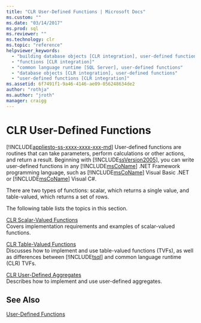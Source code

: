 ```yaml
---
title: "CLR User-Defined Functions | Microsoft Docs"
ms.custom: ""
ms.date: "03/14/2017"
ms.prod: sql
ms.reviewer: ""
ms.technology: clr
ms.topic: "reference"
helpviewer_keywords: 
  - "building database objects [CLR integration], user-defined functions"
  - "functions [CLR integration]"
  - "common language runtime [SQL Server], user-defined functions"
  - "database objects [CLR integration], user-defined functions"
  - "user-defined functions [CLR integration]"
ms.assetid: 6f7491f1-9a46-4146-ae09-056248634de2
author: "rothja"
ms.author: "jroth"
manager: craigg
---
```

# CLR User-Defined Functions
[!INCLUDE[appliesto-ss-xxxx-xxxx-xxx-md](../../includes/appliesto-ss-xxxx-xxxx-xxx-md.md)]
  User-defined functions are routines that can take parameters, perform calculations or other actions, and return a result. Beginning with [!INCLUDE[ssVersion2005](../../includes/ssversion2005-md.md)], you can write user-defined functions in any [!INCLUDE[msCoName](../../includes/msconame-md.md)] .NET Framework programming language, such as [!INCLUDE[msCoName](../../includes/msconame-md.md)] Visual Basic .NET or [!INCLUDE[msCoName](../../includes/msconame-md.md)] Visual C#.  
  
 There are two types of functions: scalar, which returns a single value, and table-valued, which returns a set of rows.  
  
 The following table lists the topics in this section.  
  
 [CLR Scalar-Valued Functions](../../relational-databases/clr-integration-database-objects-user-defined-functions/clr-scalar-valued-functions.md)  
 Covers implementation requirements and examples of scalar-valued functions.  
  
 [CLR Table-Valued Functions](../../relational-databases/clr-integration-database-objects-user-defined-functions/clr-table-valued-functions.md)  
 Discusses how to implement and use table-valued functions (TVFs), as well as differences between [!INCLUDE[tsql](../../includes/tsql-md.md)] and common language runtime (CLR) TVFs.  
  
 [CLR User-Defined Aggregates](../../relational-databases/clr-integration-database-objects-user-defined-functions/clr-user-defined-aggregates.md)  
 Describes how to implement and use user-defined aggregates.  
  
## See Also  
 [User-Defined Functions](../../relational-databases/user-defined-functions/user-defined-functions.md)  
  
  
